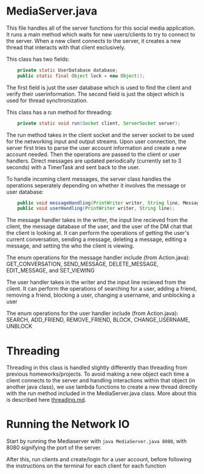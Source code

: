 # MediaServer.java
This file handles all of the server functions for this social media application. It runs a main method which waits for new users/clients to try to connect to the server. When a new client connects to the server, it creates a new thread that interacts with that client exclusively. 

This class has two fields: 
```java
    private static UserDatabase database;
    public static final Object lock = new Object();
```
The first field is just the user database which is used to find the client and verify their userinformation. The second field is just the object which is used for thread synchronization. 

This class has a run method for threading:
```java
    private static void run(Socket client, ServerSocket server);
```
The run method takes in the client socket and the server socket to be used for the networking input and output streams. Upon user connection, the server first tries to parse the user account information and create a new account needed. Then the operations are passed to the client or user handlers. Direct messages are updated periodically (currently set to 3 seconds) with a TimerTask and sent back to the user.


To handle incoming client messages, the server class handles the operations seperately depending on whether it involves the message or user database:
```java
    public void messageHandling(PrintWriter writer, String line, MessageDatabase database, User viewing);
    public void userHandling(PrintWriter writer, String line);
 ```

The message handler takes in the writer, the input line recieved from the client, the message database of the user, and the user of the DM chat that the client is looking at. It can perform the operations of getting the user's current conversation, sending a message, deleting a message, editing a message, and setting the who the client is viewing.

The enum operations for the message handler include (from Action.java): GET_CONVERSATION, SEND_MESSAGE, DELETE_MESSAGE, EDIT_MESSAGE, and SET_VIEWING

The user handler takes in the writer and the input line recieved from the client. It can perform the operations of searching for a user, adding a friend, removing a friend, blocking a user, changing a username, and unblocking a user

The enum operations for the user handler include (from Action.java): SEARCH, ADD_FRIEND, REMOVE_FRIEND, BLOCK, CHANGE_USERNAME, UNBLOCK

# Threading 
Threading in this class is handled slightly differently than threading from previous homeworks/projects. To avoid making a new object each time a client connects to the server and handling interactions within that object (in another java class), we use lambda functions to create a new thread directly with the run method included in the MediaServer.java class. More about this is described here [threading.md](threading.md).

# Running the Network IO
Start by running the Mediaserver with ```java MediaServer.java 8080```, with 8080 signifying the port of the server.

After this, run clients and create/login for a user account, before following the instructions on the terminal for each client for each function
